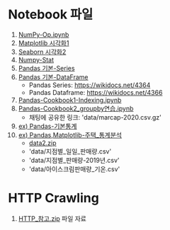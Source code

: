 # Notebook 파일

1. [NumPy-Op.ipynb](../day1/notebook/2-03NumPy-Op.ipynb)
2. [Matplotlib 시각화1](notebook/3-01가시화1-Matplot_Library.ipynb)
3. [Seaborn 시각화2](notebook/3-01가시화2-Seaborn.ipynb)
4. [Numpy-Stat](notebook/4-Numpy-Stat.ipynb)
5. [Pandas 기본-Series](notebook/PandasBasic_1_Series-A.ipynb)
6. [Pandas 기본-DataFrame](notebook/PandasBasic_2_DataFrame-A.ipynb)
    - Pandas Series: https://wikidocs.net/4364
    - Pandas Dataframe: https://wikidocs.net/4366
7. [Pandas-Cookbook1-Indexing.ipynb](notebook/Pandas-Cookbook1-Indexing.ipynb)
8. [Pandas-Cookbook2_groupby연습.ipynb](notebook/Pandas-Cookbook2_groupby연습.ipynb)
    - 채팅에 공유한 링크: 'data/marcap-2020.csv.gz'
9. [ex) Pandas-기본통계](notebook/4-05exPandas-기본통계.ipynb)
10. [ex) Pandas,Matplotlib-주택_통계분석](notebook/4-06exPandas,Matplotlib-주택_통계분석.ipynb)
    - [data2.zip](data2.zip)
    - 'data/지점별_일일_판매량.csv'
    - 'data/지점별_판매량-2019년.csv' 
    - 'data/아이스크림판매량_기온.csv'

# HTTP Crawling

1. [HTTP_참고.zip](HTTP_참고.zip) 파일 자료

